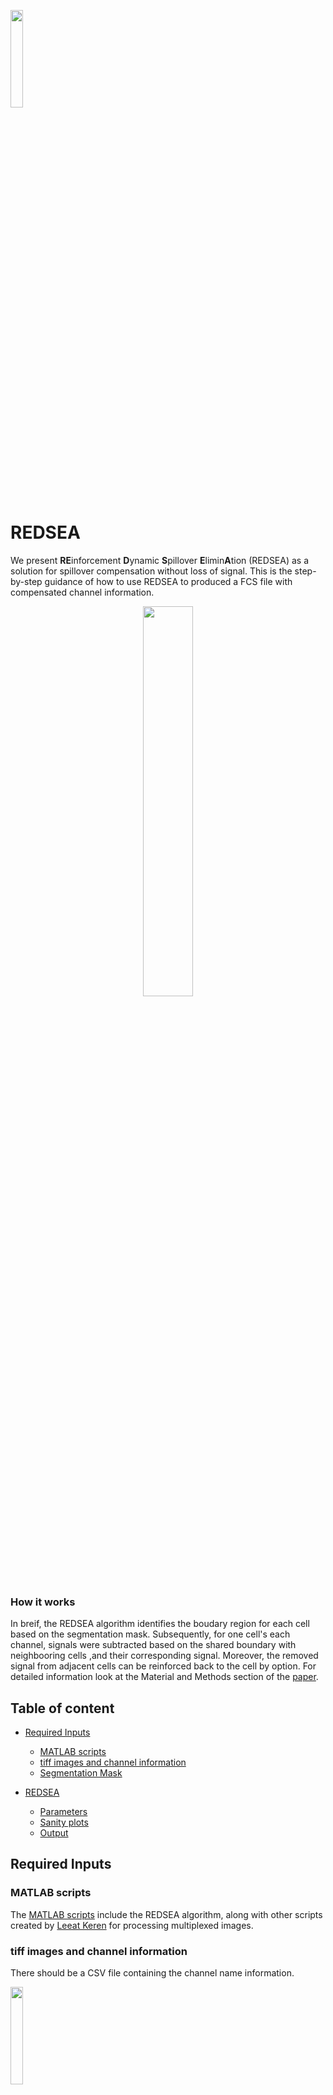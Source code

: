 

<p align="left"><img width=20%% src="https://github.com/BokaiZhu/REDSEA/blob/master/media/redsea.jpg"></p>

# REDSEA
We present **RE**inforcement **D**ynamic **S**pillover **E**limin**A**tion (REDSEA) as a solution for spillover compensation without loss of signal. This is the step-by-step guidance of how to use REDSEA to produced a FCS file with compensated channel information.

<p align="center"><img width=40%% src="https://github.com/BokaiZhu/REDSEA/blob/master/media/overview.png"></p>

### How it works

In breif, the REDSEA algorithm identifies the boudary region for each cell based on the segmentation mask. Subsequently, for one cell's each channel, signals were subtracted based on the shared boundary with neighbooring cells ,and their corresponding signal.  Moreover, the removed signal from adjacent cells can be reinforced back to the cell by option. For detailed information look at the Material and Methods section of the [paper](www.facebook.com).

## Table of content

- [Required Inputs](#required-inputs)
    - [MATLAB scripts](#matlab-scripts)
    - [tiff images and channel information](#tiff-images-and-channel-information)
    - [Segmentation Mask](#segmentation-mask)

- [REDSEA](#redsea)
    - [Parameters](#parameters)
    - [Sanity plots](#sanity-plots)
    - [Output](#output)

## Required Inputs


### MATLAB scripts
The [MATLAB scripts](https://github.com/BokaiZhu/REDSEA/tree/master/code) include the REDSEA algorithm, along with other scripts created by [Leeat Keren](https://github.com/lkeren/MIBIAnalysis) for processing multiplexed images.

### tiff images and channel information
There should be a CSV file containing the channel name information.

<p align="left"><img width=20%% src="https://github.com/BokaiZhu/REDSEA/blob/master/media/csv_example.png"></p>

And also a folder containing .tiff images for each channel, where the names should be same as in the CSV file.

### Segmentation Mask
This method requires you to provide a cell segmentation mask. A cell nuclei probability matrix can be produced by your own chose (popular options include [ilastik](https://www.ilastik.org/) or [deepcell](https://github.com/vanvalenlab/deepcell-tf)). In our case for the MIBI data we implemented a trained-in-house deepcell CNN model.

<p align="center"><img width=50%% src="https://github.com/BokaiZhu/REDSEA/blob/master/media/probability_matrix.png"></p>

DeepCell is also easy to implement on different imaging modalities. Here is a prediction model we trained with ~ 1500 cells in the [cycIF](https://www.nature.com/articles/s41597-019-0332-y) dataset:

<p align="center"><img width=70%% src="https://github.com/BokaiZhu/REDSEA/blob/master/media/cycIF.png"></p>


After producing a nuclei probablity mask, we will then use the script ```MibiSegmentByDeepProbWithPerim3.m``` to implement a watershed algorithm for whole cell segmentation. This will produce something like this:

<p align="center"><img width=100%% src="https://github.com/BokaiZhu/REDSEA/blob/master/media/ws-segmentation3.png"></p>

<details><summary>See MibiSegmentByDeepProbWithPerim3.m Script</summary>
<p>



```MATLAB
%% Pipeline for nuclear segmentation using pixel probabilities from deepCell
% Changed the pipeline to use the boundaries from the deepcell as boudaries
% instead of the raw nuclear intensities.

t1 = clock;
% maxs = imextendedmax(probNuc,0.015);
% probNuc>0.05

path = 'inputs/Point1/dsDNA.tiff';
%path = '1FOV/Histone H3.tiff';
resultsPath = 'watershed_result';
%resultsPath = 'segmentated_H3_1FOV_resize_back';
%deepPath = 'deepcell_1FOV';
deepPath = 'deepcell';

%segmentThres = 0.015; %change from 0.1 to 0.02
%probNucThres = 0.5; %change from 0.05 to 0.5
for segmentThres=0.01:0.005:0.02
for probNucThres=0.05:0.15:0.5
for p=1:1
    disp(['point',num2str(p)]);
    pointNumber=p;
    
    %{
    %% Get perimiters of nuclei for plotting
    % load data and get nuclear markers
    load([path,'/Point',num2str(pointNumber),'/dataDeNoiseCohort.mat']);
    imSize = (size(countsNoNoise,1));
    % sum nuclear markers to increase contrast
    nucleiChannels = {'Histone H3'};
    [tf loc] = ismember(nucleiChannels,massDS.Label);
    nucIm = sum(countsNoNoise(:,:,loc),3);
    %}
    
    % read tiff image back to matrix for prediction
    t = Tiff(path,'r');
    nucIm = read(t);
    maxv=50;
    rgb_image = MibiGetRGBimageFromMat(nucIm,maxv);

    % %% Get maxima from deep learning probabilities
    % read nuclear segmentation from Ilastik/deepcell
    probNuc = double(imread([deepPath,'/nuclei-probability-matrix.tif']));
    figure;
    imagesc(probNuc);

    % find local maxima in probability map
    maxs = imextendedmax(probNuc,segmentThres); % change from 0.1 to 0.02
    rgb_image_perim_extMax = imoverlay(rgb_image , maxs, [1 0 0]);   
    figure;
    imagesc(rgb_image_perim_extMax);
    
    %% watershed over the deep results
    bw1 = zeros(size(probNuc));
    bw1(probNuc>probNucThres) = 1; %change from 0.05 to 0.5
    figure; imagesc(bw1);
    bw2 = bwareaopen(bw1,40);
    SE = strel('disk',4);
    bw=imdilate(bw2,SE);
    
    [B,L] = bwboundaries(maxs,4,'noholes');
    maxsFix = bw & maxs;

    % modify the image so that the background pixels and the extended maxima pixels are forced to be the only local minima in the image.
    Jc = imcomplement(probNuc);
    I_mod = imimposemin(Jc, ~bw | maxsFix);
    L = watershed(I_mod);
    labeledImage = label2rgb(L);
    
    cellPerimNewMod= L;
    cellPerimNewMod(L>0) = 100;
    cellPerimNewMod(cellPerimNewMod==0)=1;
    cellPerimNewMod(cellPerimNewMod==100)=0;
    
    rgb_image_cellPerim = imoverlay(rgb_image, cellPerimNewMod, [1 0 0]);
    figure;
    imagesc(rgb_image_cellPerim);

    %% 1. For each label, decide whether it is of a nucleus/ background
    t=40;
    labelNum = length(unique(L(:)));
    labelIdentity = zeros (labelNum,1);
    labelPixelsPercentInNucleiMask = zeros(labelNum,1);
    labelSize = zeros(labelNum,1);
    
    %spend a lot of time during this loop 
    for i=1:labelNum
        [r c] = find(L==i);
        labelSize(i) = length(r); 
        labelMask = (L==i);
        labelPixelsNumInNucleiMask = sum(bw(labelMask));
        labelPixelsPercentInNucleiMask(i) = labelPixelsNumInNucleiMask / labelSize(i);
        if (labelPixelsPercentInNucleiMask(i) > 0.7)
            labelIdentity(i) = 1;
        end
    end

    % 2. Merge small regions within the nuclei mask with their neighbours
    keepVec = ones(labelNum,1);
    newL = L;
    for i=1:labelNum
        if (labelIdentity(i) == 1) && (labelSize(i) < t)
            disp(['Removing label ',num2str(i),'. Size: ',num2str(labelSize(i))]);
            % get neighbour with largest border that is also in nuclear region
            [neighbourLabels , neighbouringRegionSize] = MibiGetNeighbourLabels (newL, i);
            found = 0;
            [neighbouringRegionSizeS , neighbouringRegionSizeSInd] = sort(neighbouringRegionSize,'descend');
            neighbourLabelsS = neighbourLabels(neighbouringRegionSizeSInd);
            maxInd = 1;
            while ~found
                mergeLabelId = neighbourLabelsS(maxInd);
                if (~(mergeLabelId == 0) && (labelIdentity(mergeLabelId) == 1))
                    found = 1;
                else
                    maxInd = maxInd+1;
                end
                if (maxInd >length(neighbourLabelsS)) % reached end of neighbours with no good merging candidate
                    disp (['Warning: no good merging target found for label', num2str(i), '. Keeping it.']);
                    break;
                end
            end
            % update
            if (maxInd <= length(neighbourLabelsS))
                [newL] = MibiMergeLabels (newL, i, mergeLabelId);
                keepVec(i) = 0;
            end
        end
    end

    % Update label numbers to account for deleted labels
    allLabels = [1:labelNum];
    currLabels =  allLabels(keepVec == 1);
    labelIdentityNew = zeros(length(currLabels),1); 
    newLmod = newL;
    for i = 1:length(currLabels)
        newLmod(newLmod == currLabels(i)) = i;
        labelIdentityNew(i) = labelIdentity(currLabels(i));
    end

    cellPerimNewMod= bwperim(newLmod);
    cellPerimNewMod= newLmod;
    cellPerimNewMod(newL>0) = 100;
    cellPerimNewMod(cellPerimNewMod==0)=1;
    cellPerimNewMod(cellPerimNewMod==100)=0;
    rgb_image_cellPerimNewMod = imoverlay(rgb_image, cellPerimNewMod, [1 0 0]);
    % add ilastik segmentation
    % ilsegParams = load([path,'/SegmentPerim/Point',num2str(pointNumber),'/segmentationParams.mat']);
    % rgb_image_cellPerimNewModIl = imoverlay(rgb_image, ilsegParams.cellPerimNewMod, [0 0 0]);
    % rgb_image_cellPerimNewModBoth = imoverlay(rgb_image_cellPerimNewModIl, cellPerimNewMod, [1 0 0]);
    
    figure;
    imagesc(rgb_image_cellPerimNewMod);
    mkdir([resultsPath,'/Point',num2str(pointNumber),'_',num2str(segmentThres),'_',num2str(probNucThres)]);
    imwrite(rgb_image_cellPerimNewMod,[resultsPath,'/Point',num2str(pointNumber),'_',num2str(segmentThres),'_',num2str(probNucThres),'/compareIlastikDeep.tif'],'tif');
    imwrite(cellPerimNewMod,[resultsPath,'/Point',num2str(pointNumber),'_',num2str(segmentThres),'_',num2str(probNucThres),'/PureSegmentation.tif'],'tif');
    save([resultsPath,'/Point',num2str(pointNumber),'_',num2str(segmentThres),'_',num2str(probNucThres),'/segmentationParams.mat'],'newLmod','cellPerimNewMod','labelIdentityNew');
    %close all;
end
end
end

t2=clock;
t = etime(t2,t1);
disp(['elapsed time: ',num2str(t)]);

```

</p>
</details>

## REDSEA

### Parameters
With the .tiff images, .mat segmentation file and .csv channel information, we are now ready to implement REDSEA for boundary compensation.

There are **two methods** for boundary compensation in REDSEA: ```Sudoku``` and ```Cross```. The algorithm walks through the boundaries of each cell, and decides the area to extract signal. You would need to choose one of the two methods and deside how many pixels to expand from the boundary pixel: 

<p align="center"><img width=40%% src="https://github.com/BokaiZhu/REDSEA/blob/master/media/method_show.png"></p>

The pixel number for expansion should be **proportional** to the cell size: in our MIBI data, the average cell size is 107 pixels, and we used 2 pixels for expansion; In the [cycIF tonsil dataset](https://www.synapse.org/#!Synapse:syn17796423) the average cell size is 325 pixels, so 3-4 pixels is recommended. 

Also, you need to supply a list of channel names to perform the compensation process: normally you should only compensate for the **surface markers**, like in our case:
```'CD4';'CD56';'CD21 (CR2)';'CD163';'CD68';'CD3';'CD20';'CD8a';'CD45'```

Take a look at the annotated code in the block under:

<details><summary>See MibiExtractSingleCellDataFromSegmentationAndTiff_REDSEA.m Script</summary>
<p>



```MATLAB
% MibiExtractSingleCellDataFromSegmentation
% Based on the Original Script by Leeat Keren
% This now reads in any folder of TIFFs with individual channels from the 
% same field of view, and uses that to recreate a countsNoNoise based on 
% the massDS order.
% Then performs REDSEA compensation as implemented by Yunhao Bai
% The outputs will be REDSEA compensated and non-compensated FCS files
% 4May2020 Yunhao Bai, Sizun Jiang

% This is a csv file for your channels within
massDS = MibiReadMassData('example_channel_inforamtion.csv');
path = 'Inputs'; % This assumes the path points to a folder 
% containing all the Points from the run. Your segmentationParams.mat from 
% each point should be in the each Point's folder
% There should be a segmentation.mat in the same folder containing the
% segmentation of the image.

% This is where the FCS file output will go to
pathSegment = 'result/';

% Select the channels that are expected to be expressed. Cells with minimal
% expression of at least one of these channels will be removed
clusterChannels = massDS.Label(6:46); % exclude elemental channels
[~, clusterChannelsInds] = ismember(clusterChannels,massDS.Label);

% boundaryMod determines the type of compensation done for REDSEA.
% elementShape. 1:Sudoku style, 2: Cross style
% elementSize. How many pixels around the center to be considered for the
% elementShape, can be selected from 1-4.
% As a default, keep elementShape and elementSize as 2.
elementShape = 2;
elementSize = 2;
% Select channels for REDSEA compensation. Surface markers are recommended
%boundary compensation codes
%selected channels to do the boundary compensation
normChannels = {'CD16';'CD209 (DC-SIGN)';'CD4';'CD11c';'CD56';'CD39';'CD21 (CR2)';'PD-1';'CCR7';'CD163';'CD68';'CD8';'CD3';'CD45-RA';'CD86';'CTLA-4';'CD20';'MPO';'HLA-DR';'CD169 (Sialoadhesin)';'CD8a';'CD11b';'CD36';'Digoxigenin (DIG)';'CD25';'CD45'};
[~, normChannelsInds] = ismember(normChannels,massDS.Label);
channelNormIdentity = zeros(length(massDS.Label),1);
% Getting an array of flags for whether to compensate or not
for i = 1:length(normChannelsInds)
    channelNormIdentity(normChannelsInds(i)) = 1;
end

% Whether what to plot scatter to check the REDSEA result and effect,
% default=0 for not, 1 for plotting.
plotSanityPlots = 1;
pathSanityPlots = strcat('result/sanityPlots/', 'Shape',num2str(elementShape), 'elementSize', num2str(elementSize), '/');

%%
mkdir(pathSegment);

for p=1:1
    disp(['point',num2str(p)]);
    pointNumber=p;
    % Load tiffs to recreate countsNoNoise
    for i=1:length(massDS.Label)
        t = imread([path, '/Point', num2str(pointNumber), '/', massDS.Label{i}, '.tiff']);
        d = double(t);
    %     imshow(d)
        countsNoNoise(:,:,i) = d;
    end
        
    % Load segmentation file
%     load([path,'/Point',num2str(pointNumber),'/segmentationParams.mat']);
    load([path, '/Point', num2str(pointNumber), '/watershed_result/Point1_0.01_0.35/segmentationParams.mat']);
    labelNum = max(max(newLmod));
    channelNum = length(massDS);
    stats = regionprops(newLmod,'Area','PixelIdxList'); % Stats on cell size. Region props is DF with cell location by count
    countsReshape= reshape(countsNoNoise,size(countsNoNoise,1)*size(countsNoNoise,2),channelNum);
%     % make a data matrix the size of the number of labels x the number of markers
%     data = zeros(labelNum,channelNum);
%     dataScaleSize = zeros(labelNum,channelNum);
%     cellSizes = zeros(labelNum,1);

    % make a data matrix the size of the number of labels x the number of markers
    % Include one more marker for cell size
    data = zeros(labelNum,channelNum);
    dataScaleSize = zeros(labelNum,channelNum);
    cellSizes = zeros(labelNum,1);
    
    % for each label extract information
    for i=1:labelNum
        %
        currData = countsReshape(stats(i).PixelIdxList,:);
        
        data(i,1:channelNum) = sum(currData,1);
        dataScaleSize(i,1:channelNum) = sum(currData,1) / stats(i).Area;
        cellSizes(i) = stats(i).Area;
    end
    
    %% do cell boundary compensation
    dataCompen = MIBIboundary_compensation_boundarySA(newLmod,data,countsNoNoise,channelNormIdentity,elementShape,elementSize);
    
    dataCompenScaleSize = dataCompen./repmat(cellSizes,[1 channelNum]);

%     %% Add point number 
% %     pointnum = double(repmat(p, 1, length(data))); 
%     pointnum = repelem(p, length(data),[1]);
%     data = [data, pointnum];
%     dataScaleSize = [dataScaleSize, pointnum];
%     dataCompen = [dataCompen, pointnum];
%     dataCompenScaleSize = [dataCompenScaleSize, pointnum];
% 
%     
    %%

    % get the final information only for the labels with 
    % 1.positive nuclear identity (cells)
    % 2. That have enough information in the clustering channels to be
    % clustered
    labelIdentityNew2 = labelIdentityNew([1:end-1]); % fix bug resulting from previous script
    sumDataScaleSizeInClusterChannels = sum(dataScaleSize(:,clusterChannelsInds),2);
    labelIdentityNew2(sumDataScaleSizeInClusterChannels<0.1) = 2;
    
    dataCells = data(labelIdentityNew2==1,:);
    dataScaleSizeCells = dataScaleSize(labelIdentityNew2==1,:);
    dataCompenCells = dataCompen(labelIdentityNew2==1,:);
    dataCompenScaleSizeCells = dataCompenScaleSize(labelIdentityNew2==1,:);
        
    
    labelVec=find(labelIdentityNew2==1);
    
    % get cell sizes only for cells
    cellSizesVec = cellSizes(labelIdentityNew2==1);

    dataL = [labelVec,cellSizesVec,dataCells,repmat(p,[length(labelVec) 1])];
    dataScaleSizeL = [labelVec,cellSizesVec,dataScaleSizeCells,repmat(p,[length(labelVec) 1])];
    dataCompenL = [labelVec,cellSizesVec,dataCompenCells,repmat(p,[length(labelVec) 1])];
    dataCompenScaleSizeL = [labelVec,cellSizesVec,dataCompenScaleSizeCells,repmat(p,[length(labelVec) 1])];

%     dataTransStdL = [labelVec,dataCellsTransStd];
%     dataScaleSizeTransStdL = [labelVec,dataScaleSizeCellsTransStd];
%     dataStdL = [labelVec,dataCellsStd];
%     dataScaleSizeStdL = [labelVec,dataScaleSizeCellsStd];

%    channelLabelsForFCS = ['cellLabelInImage';'cellSize';massDS.Label];
    channelLabelsForFCS = ['cellLabelInImage';'cellSize';massDS.Label;'PointNum'];

    %% plot sanity scatter images
    if plotSanityPlots == 1
        mkdir(pathSanityPlots);
        MIBIboundary_compensation_plotting(dataScaleSizeCells,dataCompenScaleSizeCells,normChannels,normChannelsInds,pathSanityPlots);
    end    
    
    %% save fcs
    TEXT.PnS = channelLabelsForFCS;
    TEXT.PnN = channelLabelsForFCS;
    mkdir([pathSegment,'/Point',num2str(pointNumber)]);
    save([pathSegment,'/Point',num2str(pointNumber),'/cellData.mat'],'labelIdentityNew2','labelVec','cellSizesVec','dataCells','dataScaleSizeCells','dataCompenCells','dataCompenScaleSizeCells','channelLabelsForFCS');
    writeFCS([pathSegment,'/Point',num2str(pointNumber),'/dataFCS.fcs'],dataL,TEXT);
    writeFCS([pathSegment,'/Point',num2str(pointNumber),'/dataScaleSizeFCS.fcs'],dataScaleSizeL,TEXT);
    writeFCS([pathSegment,'/Point',num2str(pointNumber),'/dataRedSeaFCS.fcs'],dataCompenL,TEXT);
    writeFCS([pathSegment,'/Point',num2str(pointNumber),'/dataRedSeaScaleSizeFCS.fcs'],dataCompenScaleSizeL,TEXT);


    % writeFCS([resultsDir,'/dataFCS_p',num2str(pointNumber),'.fcs'],dataL,TEXT);
    % writeFCS([resultsDir,'/dataScaleSizeFCS_p',num2str(pointNumber),'.fcs'],dataScaleSizeL,TEXT);
    % writeFCS([resultsDir,'/dataTransFCS_p',num2str(pointNumber),'.fcs'],dataTransL,TEXT);
    % writeFCS([resultsDir,'/dataScaleSizeTransFCS_p',num2str(pointNumber),'.fcs'],dataScaleSizeTransL,TEXT);
    
%     writeFCS([resultsDir,'/dataStdFCS_p',num2str(pointNumber),'.fcs'],dataStdL,TEXT);
%     writeFCS([resultsDir,'/dataScaleSizeStdFCS_p',num2str(pointNumber),'.fcs'],dataScaleSizeStdL,TEXT);
%     writeFCS([resultsDir,'/dataTransStdFCS_p',num2str(pointNumber),'.fcs'],dataTransStdL,TEXT);
%     writeFCS([resultsDir,'/dataScaleSizeTransStdFCS_p',num2str(pointNumber),'.fcs'],dataScaleSizeTransStdL,TEXT);
    
end
```

</p>
</details>

### Sanity plots

To visually inspect if the parameters discribed in the previous section are optimal for your data, we provided with a flag in the script ```plotSanityPlots = 1```. Once set to 1, it will produce the pairwise combination scatter plots of all the compensated channels. User can use these plots to evaluate if the compensation is optimal (for example looking at CD4-CD8, CD3-CD20 etc.) It is suggested to run this first will **less** channels, find the optimal parameters, then run the full list.  

<p align="center"><img width=45%% src="https://github.com/BokaiZhu/REDSEA/blob/master/media/Sanity_check_CD68_CD20.png"></p>


### Output

REDSEA will produce the 4 FCS files for downstream analysis:

```dataFCS.fcs``` = raw counts for each single cell without compensation

```dataRedSeaFCS``` = raw counts for each single cell with REDSEA compensation

```dataScaleSizeFCS.fcs``` = counts for each single cell as scaled by cell size (counts/cellSize) without compensation

```dataRedSeaScaleSizeFCS.fcs``` = counts for each single cell as scaled by cell size (counts/cellSize) with REDSEA compensation

It is recommended to use the ```dataRedSeaScaleSizeFCS.fcs``` file. We can see by using REDSEA compensation, the boundary signal spillover is dynamically eliminated and reinforced.

For the MIBI dataset:
<p align="center"><img width=55%% src="https://github.com/BokaiZhu/REDSEA/blob/master/media/fcs_result.png"></p>

And REDSEA also works comparably on the cycIF data:
<p align="center"><img width=45%% src="https://github.com/BokaiZhu/REDSEA/blob/master/media/cycIF_facsPlot.png"></p>


